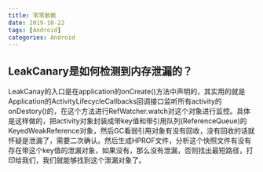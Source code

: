 ```yaml
---
title: 零零散散
date: 2019-10-22
tags: [Android]
categories: Android
---
```



## LeakCanary是如何检测到内存泄漏的？

LeakCanay的入口是在application的onCreate()方法中声明的，其实用的就是Application的ActivityLifecycleCallbacks回调接口监听所有activity的onDestory()的，在这个方法进行RefWatcher.watch对这个对象进行监控。具体是这样做的，把activity对象封装成带key值和带引用队列(ReferenceQueue)的KeyedWeakReference对象，然后GC看弱引用对象有没有回收，没有回收的话就怀疑是泄漏了，需要二次确认。然后生成HPROF文件，分析这个快照文件有没有存在带这个key值的泄漏对象，如果没有，那么没有泄漏，否则找出最短路径，打印给我们，我们就能够找到这个泄漏对象了。










